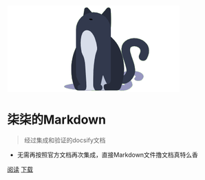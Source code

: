 <!-- ![Logo](assets/Logo.png) -->
![Logo](assets/cat7.gif)

# 柒柒的Markdown

> 经过集成和验证的docsify文档

* 无需再按照官方文档再次集成，直接Markdown文件撸文档真特么香

[阅读](/README.md)  [下载](/docsify-dahuotu.zip)

<!-- 背景图片 -->
<!-- ![](http://suqiqi.oss-cn-beijing.aliyuncs.com/freeFind/kuan2.jpg) -->

<!-- 背景色 -->
<!-- ![color](#f0f0f0) -->